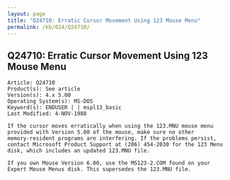 ```yaml
---
layout: page
title: "Q24710: Erratic Cursor Movement Using 123 Mouse Menu"
permalink: /kb/024/Q24710/
---
```


## Q24710: Erratic Cursor Movement Using 123 Mouse Menu

	Article: Q24710
	Product(s): See article
	Version(s): 4.x 5.00
	Operating System(s): MS-DOS
	Keyword(s): ENDUSER | | mspl13_basic
	Last Modified: 4-NOV-1988
	
	If the cursor moves erratically when using the 123.MNU mouse menu
	provided with Version 5.00 of the mouse, make sure no other
	memory-resident programs are interfering. If the problems persist,
	contact Microsoft Product Support at (206) 454-2030 for the 123 Menu
	disk, which includes an updated 123.MNU file.
	
	If you own Mouse Version 6.00, use the MS123-2.COM found on your
	Expert Mouse Menus disk. This supersedes the 123.MNU file.

